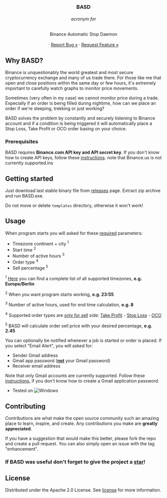 <!-- PROJECT LOGO -->
<!-- 
<br />
<div align="center">
  <a href="https://github.com/escomputers/BASD">
   <img src="templates/icon.ico" alt="Logo" width="80" height="80">
  </a>
-->

<h3 align="center">BASD</h3>
 <h6 align="center">acronym for</h6>
  <p align="center">
    Binance Automatic Stop Daemon
    <br />
    <br />
    ·
    <a href="https://github.com/escomputers/BASD/issues">Report Bug »</a>
    ·
    <a href="https://github.com/escomputers/BASD/issues">Request Feature »</a>
  </p>
</div>

<!-- WHY BASD -->
## Why BASD?
Binance is unquestionably the world greatest and most secure cryptocurrency exchange and many of us trade there.
For those like me that open and close positions within the same day or few hours, it's extremely important to carefully watch graphs to monitor price movements.

Sometimes (very often in my case) we cannot monitor price during a trade.
Expecially if an order is being filled during nightime, how can we place an order if we're sleeping, trekking or just working?

BASD solves the problem by constantly and securely listening to Binance account and if a condition is being triggered it will automatically place a Stop Loss, Take Profit or OCO order basing on your choice.


<!-- Prerequisites -->
### Prerequisites
BASD requires <b>Binance.com API key and API secret key</b>. If you don't know how to create API keys, follow these [instructions](https://www.binance.com/en/support/faq/how-to-create-api-360002502072). note that Binance.us is not currently supported.ins

<!-- GETTING STARTED -->
## Getting started
Just download last stable binary file from [releases](https://github.com/escomputers/BASD/releases) page.
Extract zip archive and run BASD.exe.

Do not move or delete ```templates``` directory, otherwise it won't work!

<!-- USAGE -->
## Usage
When program starts you will asked for these <ins>required</ins> parameters:
* Timezone continent + city <sup>1</sup>
* Start time <sup>2</sup>
* Number of active hours <sup>3</sup>
* Order type <sup>4</sup>
* Sell percentage <sup>5</sup>

<sup>1</sup> [Here](https://en.wikipedia.org/wiki/List_of_tz_database_time_zones#List) you can find a complete list of all supported timezones, <b>e.g. Europe/Berlin</b>

<sup>2</sup> When you want program starts working, <b>e.g. 23:55</b>

<sup>3</sup> Number of active hours, used for end time calculation, <b>e.g. 8</b>

<sup>4</sup> Supported order types are <ins>only for sell</ins> side: [Take Profit](https://academy.binance.com/en/articles/what-is-a-stop-limit-order) - [Stop Loss](https://academy.binance.com/en/articles/what-is-a-stop-limit-order) - [OCO](https://academy.binance.com/en/articles/what-is-an-oco-order)

<sup>5</sup> BASD will calculate order sell price with your desired percentage, <b>e.g. 2.45</b>


You can optionally be notified whenever a job is started or order is placed. If you select "Email Alert", you will asked for:
- Sender Gmail address
- Gmail app password (<ins><b>not</b></ins> your Gmail password)
- Receiver email address

Note that only Gmail accounts are currently supported. Follow these [instructions](https://support.google.com/mail/answer/185833?hl=en), if you don't know how to create a Gmail application password.


* Tested on ![Windows][Windows]


<!-- CONTRIBUTING -->
## Contributing
Contributions are what make the open source community such an amazing place to learn, inspire, and create. Any contributions you make are **greatly appreciated**.

If you have a suggestion that would make this better, please fork the repo and create a pull request. You can also simply open an issue with the tag "enhancement".

### If BASD was useful don't forget to give the project a [star](https://github.com/escomputers/BASD/stargazers)!


<!-- LICENSE -->
## License
Distributed under the Apache 2.0 License. See [license](https://github.com/escomputers/BASD/blob/GUI/LICENSE) for more information.


<!-- MARKDOWN LINKS & IMAGES -->
<!-- https://www.markdownguide.org/basic-syntax/#reference-style-links -->
[Python]: https://img.shields.io/badge/Python-3776AB?style=for-the-badge&logo=python&logoColor=white
[Python-url]: https://www.python.org/
[HTML]: https://img.shields.io/badge/HTML-239120?style=for-the-badge&logo=html5&logoColor=white
[HTML-url]: https://html.com/
[Linux]: https://img.shields.io/badge/Linux-FCC624?style=for-the-badge&logo=linux&logoColor=black
[MacOS]: https://img.shields.io/badge/mac%20os-000000?style=for-the-badge&logo=macos&logoColor=F0F0F0
[Windows]: https://img.shields.io/badge/Windows-0078D6?style=for-the-badge&logo=windows&logoColor=white
